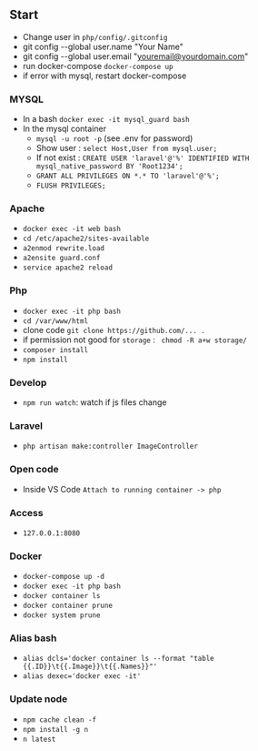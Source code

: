 ## Start
-  Change user in `php/config/.gitconfig`
  - git config --global user.name "Your Name"
  - git config --global user.email "youremail@yourdomain.com"
-  run docker-compose `docker-compose up`
-  if error with mysql, restart docker-compose

### MYSQL
- In a bash `docker exec -it mysql_guard bash`
- In the mysql container
  -  `mysql -u root -p` (see .env for password)
  -  Show user : `select Host,User from mysql.user;`
  -  If not exist : `CREATE USER 'laravel'@'%' IDENTIFIED WITH mysql_native_password BY 'Root1234';`
  -  `GRANT ALL PRIVILEGES ON *.* TO 'laravel'@'%';`
  -  `FLUSH PRIVILEGES;`

### Apache
-  `docker exec -it web bash`
-  `cd /etc/apache2/sites-available`
-  `a2enmod rewrite.load`
-  `a2ensite guard.conf`
-  `service apache2 reload`

### Php
-  `docker exec -it php bash`
-  `cd /var/www/html`
-  clone code `git clone https://github.com/... .`
-  if permission not good for `storage` : ` chmod -R a+w storage/`
-  `composer install`
-  `npm install`

### Develop
-  `npm run watch`: watch if js files change

### Laravel
-  `php artisan make:controller ImageController`

### Open code
-  Inside VS Code `Attach to running container -> php`

### Access
  - `127.0.0.1:8080`

### Docker
-  `docker-compose up -d`
-  `docker exec -it php bash`
-  `docker container ls`
-  `docker container prune`
-  `docker system prune`

### Alias bash
-  `alias dcls='docker container ls --format "table {{.ID}}\t{{.Image}}\t{{.Names}}"'`
-  `alias dexec='docker exec -it'`

### Update node
- `npm cache clean -f`
- `npm install -g n`
- `n latest`